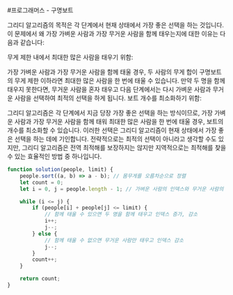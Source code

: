 #프로그래머스 - 구명보트

그리디 알고리즘의 목적은 각 단계에서 현재 상태에서 가장 좋은 선택을 하는 것입니다. 
이 문제에서 왜 가장 가벼운 사람과 가장 무거운 사람을 함께 태우는지에 대한 이유는 다음과 같습니다:

무게 제한 내에서 최대한 많은 사람을 태우기 위함:

가장 가벼운 사람과 가장 무거운 사람을 함께 태울 경우, 두 사람의 무게 합이 구명보트의 무게 제한 이하라면 최대한 많은 사람을 한 번에 태울 수 있습니다.
만약 두 명을 함께 태우지 못한다면, 무거운 사람을 혼자 태우고 다음 단계에서는 다시 가벼운 사람과 무거운 사람을 선택하여 최적의 선택을 하게 됩니다.
보트 개수를 최소화하기 위함:

그리디 알고리즘은 각 단계에서 지금 당장 가장 좋은 선택을 하는 방식이므로, 가장 가벼운 사람과 가장 무거운 사람을 함께 태워 최대한 많은 사람을 한 번에 태울 경우, 보트의 개수를 최소화할 수 있습니다.
이러한 선택은 그리디 알고리즘이 현재 상태에서 가장 좋은 선택을 하는 데에 기인합니다. 전략적으로는 최적의 선택이 아니라고 생각할 수도 있지만, 
그리디 알고리즘은 전역 최적해를 보장하지는 않지만 지역적으로는 최적해를 찾을 수 있는 효율적인 방법 중 하나입니다.


```javascript
function solution(people, limit) {
    people.sort((a, b) => a - b); // 몸무게를 오름차순으로 정렬
    let count = 0;
    let i = 0, j = people.length - 1; // 가벼운 사람의 인덱스와 무거운 사람의 인덱스

    while (i <= j) {
        if (people[i] + people[j] <= limit) {
            // 함께 태울 수 있으면 두 명을 함께 태우고 인덱스 증가, 감소
            i++;
            j--;
        } else {
            // 함께 태울 수 없으면 무거운 사람만 태우고 인덱스 감소
            j--;
        }
        count++;
    }

    return count;
}

```
